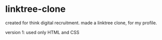 # linktree-clone
created for think digital recruitment.
made a linktree clone, for my profile.

version 1: used only HTML and CSS
